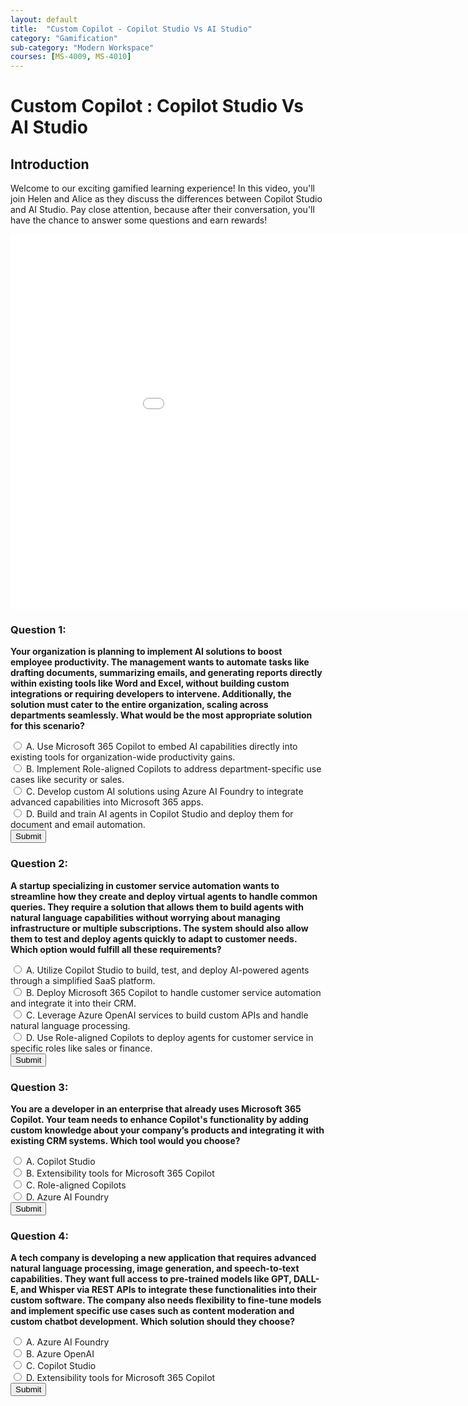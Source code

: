 ```yaml
---
layout: default
title:  "Custom Copilot - Copilot Studio Vs AI Studio"
category: "Gamification"
sub-category: "Modern Workspace"
courses: [MS-4009, MS-4010]
---
```

# Custom Copilot : Copilot Studio Vs AI Studio

## Introduction

Welcome to our exciting gamified learning experience! In this video, you'll join Helen and Alice as they discuss the differences between Copilot Studio and AI Studio. Pay close attention, because after their conversation, you'll have the chance to answer some questions and earn rewards!

<iframe class="smart-player-embed-iframe" id="embeddedSmartPlayerInstance" src="/iengage/project-files/gamification/Modern Workspace/videos/customcopilot/customcopilot.mp4?embedIFrameId=embeddedSmartPlayerInstance" width="1024" height="600" scrolling="no" frameborder="0" webkitAllowFullScreen mozallowfullscreen allowFullScreen></iframe>


### Question 1:
**Your organization is planning to implement AI solutions to boost employee productivity. The management wants to automate tasks like drafting documents, summarizing emails, and generating reports directly within existing tools like Word and Excel, without building custom integrations or requiring developers to intervene. Additionally, the solution must cater to the entire organization, scaling across departments seamlessly. What would be the most appropriate solution for this scenario?**

<form id="quizForm1">
  <input type="radio" id="q1a" name="q1" value="A">
  <label for="q1a">A. Use Microsoft 365 Copilot to embed AI capabilities directly into existing tools for organization-wide productivity gains.</label><br>
  <input type="radio" id="q1b" name="q1" value="B">
  <label for="q1b">B. Implement Role-aligned Copilots to address department-specific use cases like security or sales.</label><br>
  <input type="radio" id="q1c" name="q1" value="C">
  <label for="q1c">C. Develop custom AI solutions using Azure AI Foundry to integrate advanced capabilities into Microsoft 365 apps.</label><br>
  <input type="radio" id="q1d" name="q1" value="D">
  <label for="q1d">D. Build and train AI agents in Copilot Studio and deploy them for document and email automation.</label><br>
  <button type="button" onclick="checkAnswer1()" class="styled-button">Submit</button>
</form>

<p id="result1"></p>

### Question 2:
**A startup specializing in customer service automation wants to streamline how they create and deploy virtual agents to handle common queries. They require a solution that allows them to build agents with natural language capabilities without worrying about managing infrastructure or multiple subscriptions. The system should also allow them to test and deploy agents quickly to adapt to customer needs. Which option would fulfill all these requirements?**

<form id="quizForm2">
  <input type="radio" id="q2a" name="q2" value="A">
  <label for="q2a">A. Utilize Copilot Studio to build, test, and deploy AI-powered agents through a simplified SaaS platform.</label><br>
  <input type="radio" id="q2b" name="q2" value="B">
  <label for="q2b">B. Deploy Microsoft 365 Copilot to handle customer service automation and integrate it into their CRM.</label><br>
  <input type="radio" id="q2c" name="q2" value="C">
  <label for="q2c">C. Leverage Azure OpenAI services to build custom APIs and handle natural language processing.</label><br>
  <input type="radio" id="q2d" name="q2" value="D">
  <label for="q2d">D. Use Role-aligned Copilots to deploy agents for customer service in specific roles like sales or finance.</label><br>
  <button type="button" onclick="checkAnswer2()" class="styled-button">Submit</button>
</form>

<p id="result2"></p>

### Question 3:
**You are a developer in an enterprise that already uses Microsoft 365 Copilot. Your team needs to enhance Copilot's functionality by adding custom knowledge about your company’s products and integrating it with existing CRM systems. Which tool would you choose?**

<form id="quizForm3">
  <input type="radio" id="q3a" name="q3" value="A">
  <label for="q3a">A. Copilot Studio</label><br>
  <input type="radio" id="q3b" name="q3" value="B">
  <label for="q3b">B. Extensibility tools for Microsoft 365 Copilot</label><br>
  <input type="radio" id="q3c" name="q3" value="C">
  <label for="q3c">C. Role-aligned Copilots</label><br>
  <input type="radio" id="q3d" name="q3" value="D">
  <label for="q3d">D. Azure AI Foundry</label><br>
  <button type="button" onclick="checkAnswer3()" class="styled-button">Submit</button>
</form>

<p id="result3"></p>

### Question 4:
**A tech company is developing a new application that requires advanced natural language processing, image generation, and speech-to-text capabilities. They want full access to pre-trained models like GPT, DALL-E, and Whisper via REST APIs to integrate these functionalities into their custom software. The company also needs flexibility to fine-tune models and implement specific use cases such as content moderation and custom chatbot development. Which solution should they choose?**

<form id="quizForm4">
  <input type="radio" id="q4a" name="q4" value="A">
  <label for="q4a">A. Azure AI Foundry</label><br>
  <input type="radio" id="q4b" name="q4" value="B">
  <label for="q4b">B. Azure OpenAI</label><br>
  <input type="radio" id="q4c" name="q4" value="C">
  <label for="q4c">C. Copilot Studio</label><br>
  <input type="radio" id="q4d" name="q4" value="D">
  <label for="q4d">D. Extensibility tools for Microsoft 365 Copilot</label><br>
  <button type="button" onclick="checkAnswer4()" class="styled-button">Submit</button>
</form>

<p id="result4"></p>

<script>
  function checkAnswer1() {
    var radios = document.getElementsByName('q1');
    var correctAnswer = 'A';
    var result = document.getElementById('result1');
    var selected = false;

    for (var i = 0; i < radios.length; i++) {
      if (radios[i].checked) {
        selected = true;
        if (radios[i].value === correctAnswer) {
          result.textContent = 'Correct!';
          result.style.color = 'green';
        } else {
          result.textContent = 'Incorrect. Try again!';
          result.style.color = 'red';
        }
        break;
      }
    }

    if (!selected) {
      result.textContent = 'Please select an answer.';
      result.style.color = 'orange';
    }
  }

  function checkAnswer2() {
    var radios = document.getElementsByName('q2');
    var correctAnswer = 'A';
    var result = document.getElementById('result2');
    var selected = false;

    for (var i = 0; i < radios.length; i++) {
      if (radios[i].checked) {
        selected = true;
        if (radios[i].value === correctAnswer) {
          result.textContent = 'Correct!';
          result.style.color = 'green';
        } else {
          result.textContent = 'Incorrect. Try again!';
          result.style.color = 'red';
        }
        break;
      }
    }

    if (!selected) {
      result.textContent = 'Please select an answer.';
      result.style.color = 'orange';
    }
  }

  function checkAnswer3() {
    var radios = document.getElementsByName('q3');
    var correctAnswer = 'B';
    var result = document.getElementById('result3');
    var selected = false;

    for (var i = 0; i < radios.length; i++) {
      if (radios[i].checked) {
        selected = true;
        if (radios[i].value === correctAnswer) {
          result.textContent = 'Correct!';
          result.style.color = 'green';
        } else {
          result.textContent = 'Incorrect. Try again!';
          result.style.color = 'red';
        }
        break;
      }
    }

    if (!selected) {
      result.textContent = 'Please select an answer.';
      result.style.color = 'orange';
    }
  }

  function checkAnswer4() {
    var radios = document.getElementsByName('q4');
    var correctAnswer = 'B';
    var result = document.getElementById('result4');
    var selected = false;

    for (var i = 0; i < radios.length; i++) {
      if (radios[i].checked) {
        selected = true;
        if (radios[i].value === correctAnswer) {
          result.textContent = 'Correct!';
          result.style.color = 'green';
        } else {
          result.textContent = 'Incorrect. Try again!';
          result.style.color = 'red';
        }
        break;
      }
    }

    if (!selected) {
      result.textContent = 'Please select an answer.';
      result.style.color = 'orange';
    }
  }
</script>
